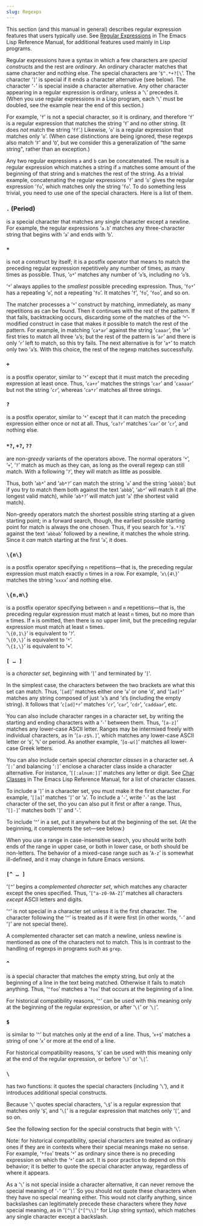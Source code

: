 ```yaml
---
slug: Regexps
---
```


This section (and this manual in general) describes regular expression features that users typically use. See [Regular Expressions](https://www.gnu.org/software/emacs/manual/html_mono/elisp.html#Regular-Expressions) in The Emacs Lisp Reference Manual, for additional features used mainly in Lisp programs.

Regular expressions have a syntax in which a few characters are *special constructs* and the rest are *ordinary*. An ordinary character matches that same character and nothing else. The special characters are ‘`$^.*+?[\`’. The character ‘`]`’ is special if it ends a character alternative (see below). The character ‘`-`’ is special inside a character alternative. Any other character appearing in a regular expression is ordinary, unless a ‘`\`’ precedes it. (When you use regular expressions in a Lisp program, each ‘`\`’ must be doubled, see the example near the end of this section.)

For example, ‘`f`’ is not a special character, so it is ordinary, and therefore ‘`f`’ is a regular expression that matches the string ‘`f`’ and no other string. (It does *not* match the string ‘`ff`’.) Likewise, ‘`o`’ is a regular expression that matches only ‘`o`’. (When case distinctions are being ignored, these regexps also match ‘`F`’ and ‘`O`’, but we consider this a generalization of “the same string", rather than an exception.)

Any two regular expressions `a` and `b` can be concatenated. The result is a regular expression which matches a string if `a` matches some amount of the beginning of that string and `b` matches the rest of the string. As a trivial example, concatenating the regular expressions ‘`f`’ and ‘`o`’ gives the regular expression ‘`fo`’, which matches only the string ‘`fo`’. To do something less trivial, you need to use one of the special characters. Here is a list of them.

### `.` (Period)

is a special character that matches any single character except a newline. For example, the regular expressions ‘`a.b`’ matches any three-character string that begins with ‘`a`’ and ends with ‘`b`’.

### `*`

is not a construct by itself; it is a postfix operator that means to match the preceding regular expression repetitively any number of times, as many times as possible. Thus, ‘`o*`’ matches any number of ‘`o`’s, including no ‘`o`’s.

‘`*`’ always applies to the *smallest* possible preceding expression. Thus, ‘`fo*`’ has a repeating ‘`o`’, not a repeating ‘`fo`’. It matches ‘`f`’, ‘`fo`’, ‘`foo`’, and so on.

The matcher processes a ‘`*`’ construct by matching, immediately, as many repetitions as can be found. Then it continues with the rest of the pattern. If that fails, backtracking occurs, discarding some of the matches of the ‘`*`’-modified construct in case that makes it possible to match the rest of the pattern. For example, in matching ‘`ca*ar`’ against the string ‘`caaar`’, the ‘`a*`’ first tries to match all three ‘`a`’s; but the rest of the pattern is ‘`ar`’ and there is only ‘`r`’ left to match, so this try fails. The next alternative is for ‘`a*`’ to match only two ‘`a`’s. With this choice, the rest of the regexp matches successfully.

### `+`

is a postfix operator, similar to ‘`*`’ except that it must match the preceding expression at least once. Thus, ‘`ca+r`’ matches the strings ‘`car`’ and ‘`caaaar`’ but not the string ‘`cr`’, whereas ‘`ca*r`’ matches all three strings.

### `?`

is a postfix operator, similar to ‘`*`’ except that it can match the preceding expression either once or not at all. Thus, ‘`ca?r`’ matches ‘`car`’ or ‘`cr`’, and nothing else.

### `*?`, `+?`, `??`

are non-*greedy* variants of the operators above. The normal operators ‘`*`’, ‘`+`’, ‘`?`’ match as much as they can, as long as the overall regexp can still match. With a following ‘`?`’, they will match as little as possible.

Thus, both ‘`ab*`’ and ‘`ab*?`’ can match the string ‘`a`’ and the string ‘`abbbb`’; but if you try to match them both against the text ‘`abbb`’, ‘`ab*`’ will match it all (the longest valid match), while ‘`ab*?`’ will match just ‘`a`’ (the shortest valid match).

Non-greedy operators match the shortest possible string starting at a given starting point; in a forward search, though, the earliest possible starting point for match is always the one chosen. Thus, if you search for ‘`a.*?$`’ against the text ‘`abbab`’ followed by a newline, it matches the whole string. Since it *can* match starting at the first ‘`a`’, it does.

### `\{n\}`

is a postfix operator specifying `n` repetitions—that is, the preceding regular expression must match exactly `n` times in a row. For example, ‘`x\{4\}`’ matches the string ‘`xxxx`’ and nothing else.

### `\{n,m\}`

is a postfix operator specifying between `n` and `m` repetitions—that is, the preceding regular expression must match at least `n` times, but no more than `m` times. If `m` is omitted, then there is no upper limit, but the preceding regular expression must match at least `n` times.\
‘`\{0,1\}`’ is equivalent to ‘`?`’.\
‘`\{0,\}`’ is equivalent to ‘`*`’.\
‘`\{1,\}`’ is equivalent to ‘`+`’.

### `[ … ]`

is a *character set*, beginning with ‘`[`’ and terminated by ‘`]`’.

In the simplest case, the characters between the two brackets are what this set can match. Thus, ‘`[ad]`’ matches either one ‘`a`’ or one ‘`d`’, and ‘`[ad]*`’ matches any string composed of just ‘`a`’s and ‘`d`’s (including the empty string). It follows that ‘`c[ad]*r`’ matches ‘`cr`’, ‘`car`’, ‘`cdr`’, ‘`caddaar`’, etc.

You can also include character ranges in a character set, by writing the starting and ending characters with a ‘`-`’ between them. Thus, ‘`[a-z]`’ matches any lower-case ASCII letter. Ranges may be intermixed freely with individual characters, as in ‘`[a-z$%.]`’, which matches any lower-case ASCII letter or ‘`$`’, ‘`%`’ or period. As another example, ‘`[α-ωί]`’ matches all lower-case Greek letters.

You can also include certain special *character classes* in a character set. A ‘`[:`’ and balancing ‘`:]`’ enclose a character class inside a character alternative. For instance, ‘`[[:alnum:]]`’ matches any letter or digit. See [Char Classes](https://www.gnu.org/software/emacs/manual/html_mono/elisp.html#Char-Classes) in The Emacs Lisp Reference Manual, for a list of character classes.

To include a ‘`]`’ in a character set, you must make it the first character. For example, ‘`[]a]`’ matches ‘`]`’ or ‘`a`’. To include a ‘`-`’, write ‘`-`’ as the last character of the set, tho you can also put it first or after a range. Thus, ‘`[]-]`’ matches both ‘`]`’ and ‘`-`’.

To include ‘`^`’ in a set, put it anywhere but at the beginning of the set. (At the beginning, it complements the set—see below.)

When you use a range in case-insensitive search, you should write both ends of the range in upper case, or both in lower case, or both should be non-letters. The behavior of a mixed-case range such as ‘`A-z`’ is somewhat ill-defined, and it may change in future Emacs versions.

### `[^ … ]`

‘`[^`’ begins a *complemented character set*, which matches any character except the ones specified. Thus, ‘`[^a-z0-9A-Z]`’ matches all characters *except* ASCII letters and digits.

‘`^`’ is not special in a character set unless it is the first character. The character following the ‘`^`’ is treated as if it were first (in other words, ‘`-`’ and ‘`]`’ are not special there).

A complemented character set can match a newline, unless newline is mentioned as one of the characters not to match. This is in contrast to the handling of regexps in programs such as `grep`.

### `^`

is a special character that matches the empty string, but only at the beginning of a line in the text being matched. Otherwise it fails to match anything. Thus, ‘`^foo`’ matches a ‘`foo`’ that occurs at the beginning of a line.

For historical compatibility reasons, ‘`^`’ can be used with this meaning only at the beginning of the regular expression, or after ‘`\(`’ or ‘`\|`’.

### `$`

is similar to ‘`^`’ but matches only at the end of a line. Thus, ‘`x+$`’ matches a string of one ‘`x`’ or more at the end of a line.

For historical compatibility reasons, ‘`$`’ can be used with this meaning only at the end of the regular expression, or before ‘`\)`’ or ‘`\|`’.

### `\`

has two functions: it quotes the special characters (including ‘`\`’), and it introduces additional special constructs.

Because ‘`\`’ quotes special characters, ‘`\$`’ is a regular expression that matches only ‘`$`’, and ‘`\[`’ is a regular expression that matches only ‘`[`’, and so on.

See the following section for the special constructs that begin with ‘`\`’.

Note: for historical compatibility, special characters are treated as ordinary ones if they are in contexts where their special meanings make no sense. For example, ‘`*foo`’ treats ‘`*`’ as ordinary since there is no preceding expression on which the ‘`*`’ can act. It is poor practice to depend on this behavior; it is better to quote the special character anyway, regardless of where it appears.

As a ‘`\`’ is not special inside a character alternative, it can never remove the special meaning of ‘`-`’ or ‘`]`’. So you should not quote these characters when they have no special meaning either. This would not clarify anything, since backslashes can legitimately precede these characters where they *have* special meaning, as in ‘`[^\]`’ (`"[^\\]"` for Lisp string syntax), which matches any single character except a backslash.
